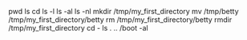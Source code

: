 pwd
ls
cd
ls -l
ls -al
ls -nl
mkdir /tmp/my_first_directory
mv /tmp/betty /tmp/my_first_directory/betty
rm /tmp/my_first_directory/betty
rmdir /tmp/my_first_directory
cd -
ls . .. /boot -al
